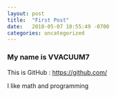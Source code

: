 ```yaml
---
layout: post
title:  "First Post"
date:   2018-05-07 10:55:49 -0700
categories: uncategorized
---
```


### My name is VVACUUM7 ##

This is GitHub :  https://github.com/

I like math and programming
